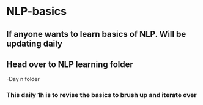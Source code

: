 # NLP-basics
## If anyone wants to learn basics of NLP. Will be updating daily
 ## Head over to NLP learning folder
   -Day n folder 

### This daily 1h is to revise the basics to brush up and iterate over 
  

